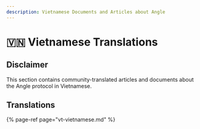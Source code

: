 ```yaml
---
description: Vietnamese Documents and Articles about Angle
---
```


# 🇻🇳 Vietnamese Translations

## Disclaimer

This section contains community-translated articles and documents about the Angle protocol in Vietnamese.

## Translations

{% page-ref page="vt-vietnamese.md" %}

